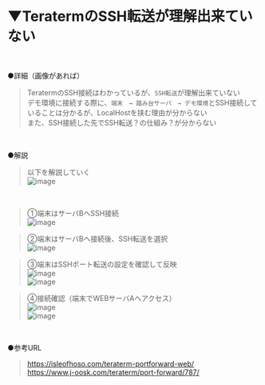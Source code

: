 # ▼TeratermのSSH転送が理解出来ていない<br>
<br>

●詳細（画像があれば）<br>
>TeratermのSSH接続はわかっているが、`SSH転送`が理解出来ていない<br>
>デモ環境に接続する際に、`端末　→ 踏み台サーバ　→ デモ環境`とSSH接続していることは分かるが、LocalHostを挟む理由が分からない<br>
>また、SSH接続した先でSSH転送？の仕組み？が分からない<br>
<br>

●解説<br>
>以下を解説していく<br>
>![image](https://user-images.githubusercontent.com/81621944/215250893-78f6ea32-424f-4fc2-b172-128089e6b668.png)<br>
<br>

>①端末はサーバBへSSH接続<br>
>![image](https://user-images.githubusercontent.com/81621944/215250963-6e99df57-0021-4e22-b132-4b711fb637a6.png)<br>

>②端末はサーバBへ接続後、SSH転送を選択<br>
>![image](https://user-images.githubusercontent.com/81621944/215251031-056b043c-f697-4fdd-a9ba-1a5fd82f5a8b.png)<br>

>③端末はSSHポート転送の設定を確認して反映<br>
>![image](https://user-images.githubusercontent.com/81621944/215251108-e679b2b6-71db-432d-840e-9e164bbd7afc.png)<br>
>![image](https://user-images.githubusercontent.com/81621944/215251118-d99a33c5-5619-4f7f-b430-c81d7f177193.png)<br>

>④接続確認（端末でWEBサーバAへアクセス）<br>
>![image](https://user-images.githubusercontent.com/81621944/215251157-8a32ad6e-3a54-4a96-9bcf-72b9d0a3561b.png)<br>
>![image](https://user-images.githubusercontent.com/81621944/215251168-5ef40bde-f9f8-4f90-be46-9e5a4caa8f19.png)<br>
<br>

●参考URL<br>
>https://isleofhoso.com/teraterm-portforward-web/<br>
>https://www.j-oosk.com/teraterm/port-forward/787/<br>
<br>
